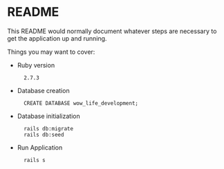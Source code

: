 # README

This README would normally document whatever steps are necessary to get the
application up and running.

Things you may want to cover:

* Ruby version

        2.7.3

* Database creation

        CREATE DATABASE wow_life_development;

* Database initialization

        rails db:migrate
        rails db:seed

* Run Application

        rails s